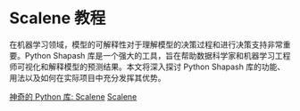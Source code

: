 # Scalene 教程

<show-structure depth="2"/>

在机器学习领域，模型的可解释性对于理解模型的决策过程和进行决策支持非常重要。Python Shapash 库是一个强大的工具，旨在帮助数据科学家和机器学习工程师可视化和解释模型的预测结果。本文将深入探讨 Python Shapash 库的功能、用法以及如何在实际项目中充分发挥其优势。


<seealso>
<category ref="ref_docs">
    <a href="https://mp.weixin.qq.com/s/SSSPEnUkY16uKwoeJzt9Wg">神奇的 Python 库: Scalene</a>
</category>
<category ref="ref_github">
    <a href="https://github.com/emeryberger/scalene">Scalene</a>
</category>
<category ref="ref_issues">
</category>
<category ref="ref_hf"></category>
<category ref="ref_ms"></category>
</seealso>
